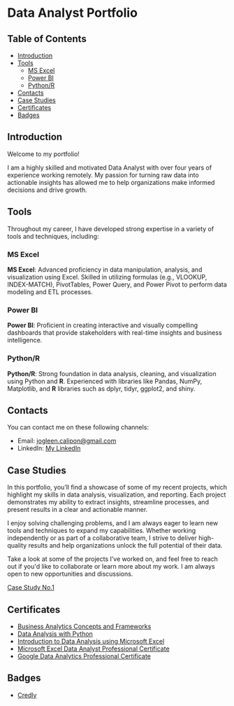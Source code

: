# Data Analyst Portfolio

## Table of Contents
- [Introduction](#introduction)
- [Tools](#Tools)
    - [MS Excel](#ms-excel)
    - [Power BI](#power-bi)
    - [Python/R](#python-r)
- [Contacts](#contacts)
- [Case Studies](#case-studies)
- [Certificates](#certificates)
- [Badges](#badges)

## Introduction
Welcome to my portfolio! 

I am a highly skilled and motivated Data Analyst with over four years of experience working remotely. My passion for turning raw data into actionable insights has allowed me to help organizations make informed decisions and drive growth.

## Tools
Throughout my career, I have developed strong expertise in a variety of tools and techniques, including:

### MS Excel
**MS Excel**: Advanced proficiency in data manipulation, analysis, and visualization using Excel. Skilled in utilizing formulas (e.g., VLOOKUP, INDEX-MATCH), PivotTables, Power Query, and Power Pivot to perform data modeling and ETL processes.

### Power BI
**Power BI**: Proficient in creating interactive and visually compelling dashboards that provide stakeholders with real-time insights and business intelligence.

### Python/R
**Python/R**: Strong foundation in data analysis, cleaning, and visualization using Python and **R**. Experienced with libraries like Pandas, NumPy, Matplotlib, and **R** libraries such as dplyr, tidyr, ggplot2, and shiny.

## Contacts
You can contact me on these following channels:
- Email: jogleen.calipon@gmail.com
- LinkedIn: [My LinkedIn](https://www.linkedin.com/in/jogleen-calipon-8949251b8)
  <!-- Reminder: For inserting links it is required to add the (https://) in order for it to work -->

## Case Studies
In this portfolio, you’ll find a showcase of some of my recent projects, which highlight my skills in data analysis, visualization, and reporting. Each project demonstrates my ability to extract insights, streamline processes, and present results in a clear and actionable manner.

I enjoy solving challenging problems, and I am always eager to learn new tools and techniques to expand my capabilities. Whether working independently or as part of a collaborative team, I strive to deliver high-quality results and help organizations unlock the full potential of their data.

Take a look at some of the projects I’ve worked on, and feel free to reach out if you'd like to collaborate or learn more about my work. I am always open to new opportunities and discussions.

[Case Study No.1](Case%20Study%20No.1.md)
<!-- Reminder: For inserting file in the same repository. Copy the path and replace spaces with %20 -->

## Certificates
- [Business Analytics Concepts and Frameworks](https://drive.google.com/file/d/1d9S25_x57ASta6WbJkUojxT4mxIrZntx/view)
- [Data Analysis with Python](https://coursera.org/share/488a4948e1738098d117c56de867adcb)
- [Introduction to Data Analysis using Microsoft Excel](https://coursera.org/share/05e7941ffdf4b66f985ac3feac5b2d49)
- [Microsoft Excel Data Analyst Professional Certificate](https://drive.google.com/file/d/1i5Q7k6TFj2cV1n7VwFi_HdUxcJAGgkc1/view?usp=sharing)
- [Google Data Analytics Professional Certificate](https://www.coursera.org/account/accomplishments/professional-cert/XTCMU7I683J6)

## Badges
- [Credly](https://www.credly.com/users/jogleen-calipon)
